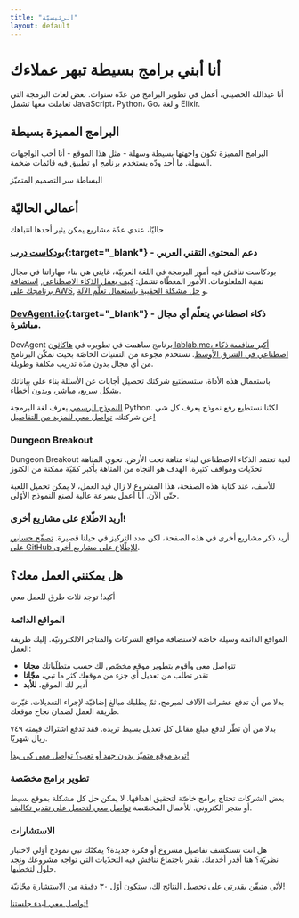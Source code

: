 ```yaml
---
title: "الرئيسيّة"
layout: default
---
```


# أنا أبني برامج بسيطة تبهر عملاءك

<!-- # I build simple software that amazes your customers -->

أنا عبدالله الحصيني، أعمل في تطوير البرامج من عدّة سنوات. بعض لغات البرمجة التي تعاملت معها تشمل JavaScript، Python، Go، و لغة Elixir.

<!-- I'm Abdullah Alhusaini, I've been developing software for a few years, some of the languages I've used in the past include JavaScript, Python, Go, and Elixir. -->

## البرامج المميزة بسيطة

البرامج المميزة تكون واجهتها بسيطة وسهلة - مثل هذا الموقع - أنا أحب الواجهات السهلة. ما أحد ودّه يستخدم برنامج او تطبيق فيه قائمات ضخمة.

البساطة سر التصميم المتميّز

## أعمالي الحاليّة

حاليّا، عندي عدّة مشاريع يمكن يثير أحدها انتباهك

### [بودكاست درب](https://podcast.daarb.dev/){:target="\_blank"} - دعم المحتوى التقني العربي

بودكاست نناقش فيه أمور البرمجة في اللغة العربيّة، غايتي هي بناء مهاراتنا في مجال تقنية الملعلومات. الأمور المغطّاه تشمل: [كيف يعمل الذكاء الاصطناعي](https://podcast.daarb.dev/2007857/12266155-), [استضافة برنامجك على AWS](https://podcast.daarb.dev/2007857/10926037-aws), و [حل مشكلة الحقيبة باستعمال تعلّم الآلة](https://podcast.daarb.dev/2007857/11365298-).

### [DevAgent.io](https://devagent.io/){:target="\_blank"} - ذكاء اصطناعي يتعلّم أي مجال مباشرة.

DevAgent برنامج ساهمت في تطويره في [هاكاثون lablab.me، أكبر منافسة ذكاء اصطناعي في الشرق الأوسط](https://lablab.me/event/innovating-ai-solutions/refine-ai/devagent). نستخدم مجوعة من التقنيات الخاصّة بحيث نمكّن البرنامج من أي مجال بدون مدّة تدريب مكلفة وطويلة.

باستعمال هذه الأداة، ستسطتيع شركتك تحصيل أجابات عن الأسئلة بناء على بياناتك بشكل سريع، مباشر، وبدون أخطاء.

[النموذج الرسمي](https://devagent.io/) يعرف لغة البرمجة Python. لكنّنا نستطيع رفع نموذج يعرف كل شي عن شركتك. [تواصل معي للمزيد من التفاصيل!](/contact)

### Dungeon Breakout

Dungeon Breakout لعبة تعتمد الذكاء الاصطناعي لبناء متاهة تحت الأرض. تحوي المتاهة تحدّيات ومواقف كثيرة. الهدف هو النجاه من المتاهة بأكبر كمّيّة ممكنة من الكنوز

للأسف، عند كتابة هذه الصفحة، هذا المشروع لا زال قيد العمل، لا يمكن تحميل اللعبة حتّى الآن. أنا أعمل بسرعة عالية لصنع النموذج الأوّلي.

### أريد الاطّلاع على مشاريع أخرى!

أريد ذكر مشاريع أخرى في هذه الصفحة، لكن مدد التركيز في جيلنا قصيرة. [تصفّح حسابي على GitHub للإطّلاع على مشاريع أخرى](https://github.com/a-alhusaini/).

## هل يمكنني العمل معك؟

أكيد! توجد ثلاث طرق للعمل معي

### المواقع الدائمة

المواقع الدائمة وسيلة خاصّة لاستضافة مواقع الشركات والمتاجر الالكترونيّة. إليك طريقة العمل:

- تتواصل معي وأقوم بتطوير موقع مخصّص لك حسب متطلّباتك **مجانا**
- تقدر تطلب من تعديل أي جزء من موقعك كثر ما تبي، **مجّانا**
- أدير لك الموقع، **للأبد**

بدلا من أن تدفع عشرات الآلاف لمبرمج، ثمّ يطلبك مبالغ إضافيّة لإجراء التعديلات. غيّرت طريقة العمل لضمان نجاح موقعك.

بدلا من أن تطّر لدفع مبلغ مقابل كل تعديل بسيط تريده. فقد تدفع اشتراك قيمته ٧٤٩ ريال شهريّا.

[تريد موقع متميّز بدون جهد أو تعب؟ تواصل معي كي نبدأ!](/contact)

### تطوير برامج مخصّصة

بعض الشركات تحتاج برامج خاصّة لتحقيق اهدافها. لا يمكن حل كل مشكلة بموقع بسيط أو متجر الكتروني. للأعمال المخصّصة [تواصل معي لتحصل على تقدير تكاليف](/contact).

### الاستشارات

هل انت تستكشف تفاصيل مشروع أو فكرة جديدة؟ يمكنّك تبي نموذج أوّلي لاختبار نظريّة؟ هنا أقدر أخدمك. نقدر باجتماع نناقش فيه التحدّيات التي تواجه مشروعك ونجد حلول لتخطّيها.

لأنّي متيقّن بقدرتي على تحصيل النتائج لك، ستكون أوّل ٣٠ دقيقة من الاستشارة مجّانيّة!

[تواصل معي لبدء جلستنا!](/contact)
